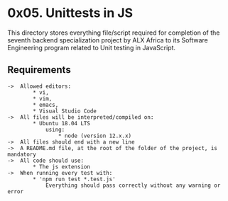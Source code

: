 # 0x05. Unittests in JS

This directory stores everything file/script required for completion of the seventh backend specialization project by ALX Africa to its Software Engineering program related to Unit testing in JavaScript.

## Requirements

	->	Allowed editors:
			* vi,
			* vim,
			* emacs,
			* Visual Studio Code
	->	All files will be interpreted/compiled on:
			* Ubuntu 18.04 LTS
				using:
					* node (version 12.x.x)
	->	All files should end with a new line
	->	A README.md file, at the root of the folder of the project, is mandatory
	->	All code should use:
			* The js extension
	->	When running every test with:
			* 'npm run test *.test.js'
				Everything should pass correctly without any warning or error
